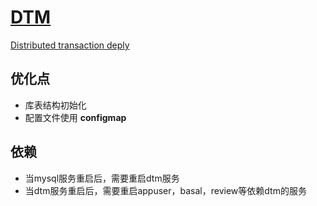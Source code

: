 # [DTM](https://www.dtm.pub/)

[Distributed transaction deply](https://www.dtm.pub/deploy/base.html)

## 优化点

+ 库表结构初始化
+ 配置文件使用 **configmap**

## 依赖
- 当mysql服务重启后，需要重启dtm服务
- 当dtm服务重启后，需要重启appuser，basal，review等依赖dtm的服务
